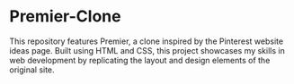 # Premier-Clone
This repository features Premier, a clone inspired by the Pinterest website ideas page. Built using HTML and CSS, this project showcases my skills in web development by replicating the layout and design elements of the original site.
